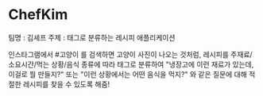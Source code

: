 # ChefKim

팀명 : 김셰프
주제 : 태그로 분류하는 레시피 애플리케이션

인스타그램에서 #고양이 를 검색하면 고양이 사진이 나오는 것처럼, 레시피를 주재료/소요시간/먹는 상황/음식 종류에 따라 태그로 분류하여 "냉장고에 이런 재료가 있는데, 이걸로 뭘 만들지?" 또는 "이런 상황에서는 어떤 음식을 먹지?" 와 같은 질문에 대해 적절한 레시피를 찾을 수 있도록 해줌!